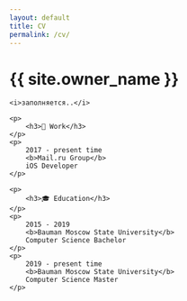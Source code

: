```yaml
---
layout: default
title: CV
permalink: /cv/
---
```


<div class="cv-body wrapper">
    <h1>{{ site.owner_name }}</h1>

    <i>заполняется..</i>

    <p>
        <h3>💼 Work</h3>
    </p>
    <p>
        2017 - present time 
        <b>Mail.ru Group</b> 
        iOS Developer
    </p>
    
    <p>
        <h3>🎓 Education</h3>
    </p>
    <p>
        2015 - 2019
        <b>Bauman Moscow State University</b> 
        Computer Science Bachelor
    </p>
    <p>
        2019 - present time
        <b>Bauman Moscow State University</b> 
        Computer Science Master
    </p>
</div>

